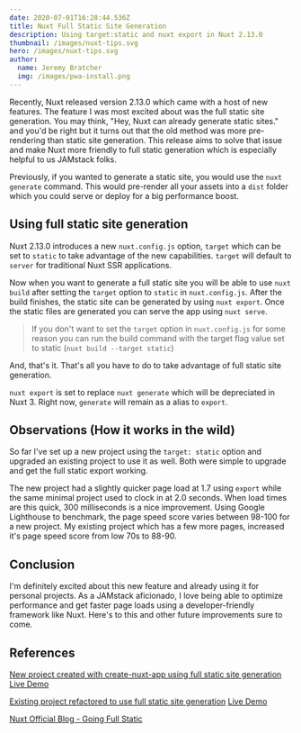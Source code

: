 ```yaml
---
date: 2020-07-01T16:28:44.536Z
title: Nuxt Full Static Site Generation
description: Using target:static and nuxt export in Nuxt 2.13.0
thumbnail: /images/nuxt-tips.svg
hero: /images/nuxt-tips.svg
author:
  name: Jeremy Bratcher
  img: /images/pwa-install.png
---
```


Recently, Nuxt released version 2.13.0 which came with a host of new features. The feature I was most excited about was the full static site generation. You may think, "Hey, Nuxt can already generate static sites." and you'd be right but it turns out that the old method was more pre-rendering than static site generation. This release aims to solve that issue and make Nuxt more friendly to full static generation which is especially helpful to us JAMstack folks.

Previously, if you wanted to generate a static site, you would use the `nuxt generate` command. This would pre-render all your assets into a `dist` folder which you could serve or deploy for a big performance boost.

## Using full static site generation

Nuxt 2.13.0 introduces a new `nuxt.config.js` option, `target` which can be set to `static` to take advantage of the new capabilities. `target` will default to `server` for traditional Nuxt SSR applications.

Now when you want to generate a full static site you will be able to use `nuxt build` after setting the `target` option to `static` in `nuxt.config.js`. After the build finishes, the static site can be generated by using `nuxt export`. Once the static files are generated you can serve the app using `nuxt serve`.

> If you don't want to set the `target` option in `nuxt.config.js` for some reason you can run the build command with the target flag value set to static (`nuxt build --target static`)

And, that's it. That's all you have to do to take advantage of full static site generation.

`nuxt export` is set to replace `nuxt generate` which will be depreciated in Nuxt 3. Right now, `generate` will remain as a alias to `export`.

## Observations (How it works in the wild)

So far I've set up a new project using the `target: static` option and upgraded an existing project to use it as well. Both were simple to upgrade and get the full static export working.

The new project had a slightly quicker page load at 1.7 using `export` while the same minimal project used to clock in at 2.0 seconds. When load times are this quick, 300 milliseconds is a nice improvement. Using Google Lighthouse to benchmark, the page speed score varies between 98-100 for a new project. My existing project which has a few more pages, increased it's page speed score from low 70s to 88-90.

## Conclusion

I'm definitely excited about this new feature and already using it for personal projects. As a JAMstack aficionado, I love being able to optimize performance and get faster page loads using a developer-friendly framework like Nuxt. Here's to this and other future improvements sure to come.

## References

[New project created with create-nuxt-app using full static site generation](https://github.com/jbratcher/nuxt-full-static-2.13.0)
[Live Demo](https://boring-pike-ec0592.netlify.app/)

[Existing project refactored to use full static site generation](https://github.com/jbratcher/nuxt-netlify-cms-starter-kit)
[Live Demo](https://admiring-clarke-8c0fde.netlify.app/)

[Nuxt Official Blog - Going Full Static](https://nuxtjs.org/blog/going-full-static/)
